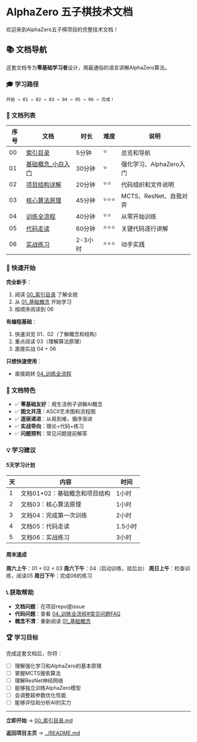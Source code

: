# AlphaZero 五子棋技术文档

欢迎来到AlphaZero五子棋项目的完整技术文档！

## 📚 文档导航

这套文档专为**零基础学习者**设计，用最通俗的语言讲解AlphaZero算法。

### 🎓 学习路径

```
开始 → 01 → 02 → 03 → 04 → 05 → 06 → 完成！
```

### 📖 文档列表

| 序号 | 文档 | 时长 | 难度 | 说明 |
|------|------|------|------|------|
| 00 | [索引目录](./00_索引目录.md) | 5分钟 | ⭐ | 总览和导航 |
| 01 | [基础概念_小白入门](./01_基础概念_小白入门.md) | 30分钟 | ⭐ | 强化学习、AlphaZero入门 |
| 02 | [项目结构详解](./02_项目结构详解.md) | 20分钟 | ⭐⭐ | 代码组织和文件说明 |
| 03 | [核心算法原理](./03_核心算法原理.md) | 45分钟 | ⭐⭐⭐ | MCTS、ResNet、自我对弈 |
| 04 | [训练全流程](./04_训练全流程.md) | 40分钟 | ⭐⭐ | 从零开始训练 |
| 05 | [代码走读](./05_代码走读.md) | 60分钟 | ⭐⭐⭐ | 关键代码逐行讲解 |
| 06 | [实战练习](./06_实战练习.md) | 2-3小时 | ⭐⭐⭐ | 动手实践 |

### 🚀 快速开始

**完全新手**：
1. 阅读 [00_索引目录](./00_索引目录.md) 了解全貌
2. 从 [01_基础概念](./01_基础概念_小白入门.md) 开始学习
3. 按顺序阅读到 06

**有编程基础**：
1. 快速浏览 01、02（了解概念和结构）
2. 重点阅读 03（理解算法原理）
3. 直接实战 04 + 06

**只想快速使用**：
- 直接跳转 [04_训练全流程](./04_训练全流程.md)

### 🎯 文档特色

- ✅ **零基础友好**：用生活例子讲解AI概念
- ✅ **图文并茂**：ASCII艺术图和流程图
- ✅ **逐层递进**：从易到难，循序渐进
- ✅ **实战导向**：理论+代码+练习
- ✅ **问题预判**：常见问题提前解答

### 💡 学习建议

#### 5天学习计划

| 天 | 内容 | 时间 |
|---|------|------|
| 1 | 文档01+02：基础概念和项目结构 | 1小时 |
| 2 | 文档03：核心算法原理 | 1小时 |
| 3 | 文档04：完成第一次训练 | 2小时 |
| 4 | 文档05：代码走读 | 1.5小时 |
| 5 | 文档06：实战练习 | 3小时 |

#### 周末速成

**周六上午**：01 + 02 + 03
**周六下午**：04（启动训练，挂后台）
**周日上午**：检查训练，阅读05
**周日下午**：完成06的练习

### 📞 获取帮助

- **文档问题**：在项目repo提issue
- **代码问题**：查看 [04_训练全流程#常见问题FAQ](./04_训练全流程.md#第五部分常见问题faq)
- **概念不清**：重新阅读 [01_基础概念](./01_基础概念_小白入门.md)

### 🏆 学习目标

完成这套文档后，你将：

- [ ] 理解强化学习和AlphaZero的基本原理
- [ ] 掌握MCTS搜索算法
- [ ] 理解ResNet神经网络
- [ ] 能够独立训练AlphaZero模型
- [ ] 会调整超参数优化性能
- [ ] 能够评估和分析AI的实力

---

**立即开始** → [00_索引目录.md](./00_索引目录.md)

**返回项目主页** → [../README.md](../README.md)
